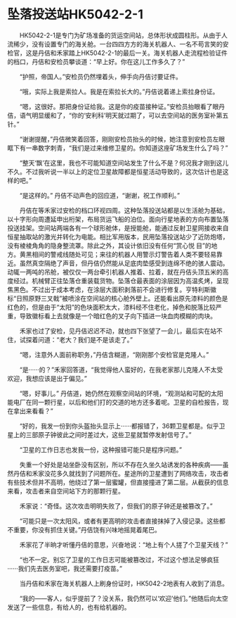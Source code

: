 # 坠落投送站HK5042-2-1

&emsp;&emsp;HK5042-2-1是专门为矿场准备的货运空间站，总体形状成圆柱形。从由于人流稀少，没有设置专门的海关舱。一台四四方方的海关机器人、一名不苟言笑的安检官，这是丹佶和禾家踏上HK5042-2-1的最后一关。海关机器人走流程检验证件的档口，丹佶和安检员攀谈道：“早上好。你在这儿工作多久了？”

&emsp;&emsp;“护照，帝国人。”安检员仍然埋着头，伸手向丹佶讨要证件。

&emsp;&emsp;“哦，实际上我是索拉人。我是在索拉长大的。”丹佶说着递上索拉身份证。

&emsp;&emsp;“嗯，这很好。那把身份证给我。这是你的疫苗接种证。”安检员抬眼看了眼丹佶，语气明显缓和了，“你的‘安利科’明天就过期了，可以去空间站的医务室补第五针。”

&emsp;&emsp;“谢谢提醒，”丹佶微笑着回答，刚刚安检员抬头的时候，她注意到安检员左眼眶下有一串数字刺青，“我们是过来维修卫星的。你知道这座矿场发生什么了吗？”

&emsp;&emsp;“整天‘飘’在这里，我也不可能知道空间站发生了什么不是？何况我才刚到这儿不久。不过我听说一半以上的定位卫星故障都是恒星活动导致的，这次估计也是这样的吧。”

&emsp;&emsp;“是这样的。” 丹佶不动声色的回应道，“谢谢，祝工作顺利。”

&emsp;&emsp;丹佶在等禾家过安检的档口环视四周。这种坠落投送站都是以生活舱为基础，以十字形向周遭延申出桁架，布局货运飞船的泊位。面向行星地表的方向布置坠落投送挂架。空间站两端各有一个球形舱体，是授能舱，能通过反射卫星网接收来自恒星抽取站的激光并转化为电能。相比军用版本，民用坠落投送站少了近防炮塔，没有棱棱角角的隐身整流罩。除此之外，其设计依旧没有任何“赏心悦 目”的地方。黄黑相间的警戒线随处可见；来往的机器人用警示灯警告着人类不要轻易靠近。虽然真空隔绝了声音，但丹佶仍然能从足底肉垫感受到连绵不绝的骇人震动。动辄一两吨的吊舱，被仅仅一两台牵引机器人推着、拉着，就在丹佶头顶五米的高度经过。机械臂正往坠落仓重装载货物。坠落仓最表面的涂层因为高温炙烤，呈现焦黑色。不过出于成本考虑，在涂层大面积剥落前不会进行修复。亨特利斯徽标“日照原野三叉戟”被喷涂在空间站的核心舱外壁上。还能看出原先漆料的颜色是红色的，但是由于“太阳”的色块面积太大，漆料经不住老化，掉色和脱落比较严重，导致徽标看上去就像是一个暗红色的叉子向下插进一块血肉模糊的肉块。

&emsp;&emsp;禾家也过了安检，见丹佶迟迟不动，就也四下张望了一会儿，最后实在站不住，试探着问道：“老大？我们是不是该走了。”

&emsp;&emsp;“嗯，注意外人面前称职务，”丹佶含糊道，“刚刚那个安检官是克隆人。”

&emsp;&emsp;“是······的？”禾家回答道，“我觉得他人蛮好的，在我老家那儿克隆人不太受欢迎，我想应该是出于偏见。”

&emsp;&emsp;“嗯，好事儿。” 丹佶道，她仍然在观察空间站的环境，“观测站和可配的太阳能电厂在同一颗行星，以后和他们打的交道的地方还多着呢。卫星的自检报告，现在拿出来看看？”

&emsp;&emsp;“好的，我发一份到你头盔抬头显示上······都报错了，36颗卫星都是。似乎卫星上的三部原子钟彼此之间时差过大，这些卫星就暂停发射信号了。”

&emsp;&emsp;“卫星的工作日志也发我一份，这种报错可能只是程序问题。”

&emsp;&emsp;失重一个好处是站坐卧没有区别，所以不存在久坐久站诱发的各种疾病——虽然丹佶和禾家没花多久就找到了问题所在。星途所的卫星遭到了网络攻击，攻击者有些技术但并不高明，他绕过了第一层蜜罐，但直接撞进了第二层。从截获的信息来看，攻击者来自空间站下方的那颗行星。

&emsp;&emsp;禾家说：“奇怪。这次攻击明明失败了，但我们的原子钟还是被篡改了。”

&emsp;&emsp;“可能只是一次太阳风，或者有更高明的攻击者直接抹掉了入侵记录。这些都不重要，你没有抓住关键。”丹佶饶有兴味地摇晃着尾巴。

&emsp;&emsp;禾家花了半晌才听懂丹佶的意思，兴奋地说：“地上有个人搓了个卫星天线？”

&emsp;&emsp;“也不一定。别忘了卫星的工作日志可能被篡改过，不过这个想法足够疯狂······我们先去医务室吧，我还需要打疫苗。”

&emsp;&emsp;当丹佶和禾家在海关机器人上刷身份证时，HK5042-2地表有人收到了消息。

&emsp;&emsp;“我的——客人，似乎提前了？没关系，我仍然可以‘欢迎’他们。”他随后向太空发送了一些信息，有给人的，也有给机器的。